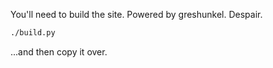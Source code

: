 You'll need to build the site. Powered by greshunkel. Despair.

```bash
./build.py
````

...and then copy it over.
